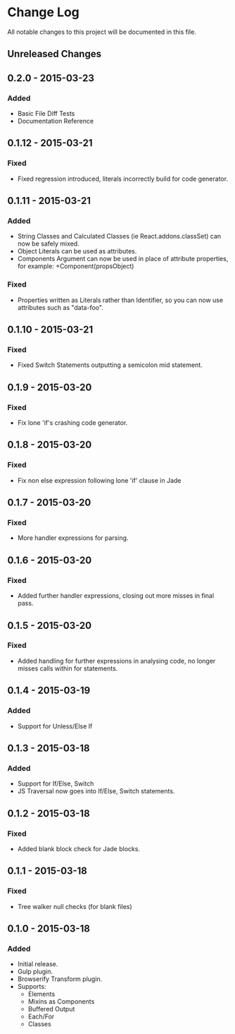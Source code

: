 # Change Log

All notable changes to this project will be documented in this file.

## Unreleased Changes

## 0.2.0 - 2015-03-23
### Added
- Basic File Diff Tests
- Documentation Reference

## 0.1.12 - 2015-03-21
### Fixed
- Fixed regression introduced, literals incorrectly build for code generator.

## 0.1.11 - 2015-03-21
### Added
- String Classes and Calculated Classes (ie React.addons.classSet) can now
  be safely mixed.
- Object Literals can be used as attributes.
- Components Argument can now be used in place of attribute properties, for
  example: +Component(propsObject)

### Fixed
- Properties written as Literals rather than Identifier, so you can now use
  attributes such as "data-foo".

## 0.1.10 - 2015-03-21
### Fixed
- Fixed Switch Statements outputting a semicolon mid statement.

## 0.1.9 - 2015-03-20
### Fixed
- Fix lone 'if's crashing code generator.

## 0.1.8 - 2015-03-20
### Fixed
- Fix non else expression following lone 'if' clause in Jade

## 0.1.7 - 2015-03-20
### Fixed
- More handler expressions for parsing.

## 0.1.6 - 2015-03-20
### Fixed
- Added further handler expressions, closing out more misses in final pass.

## 0.1.5 - 2015-03-20
### Fixed
- Added handling for further expressions in analysing code, no longer misses
  calls within for statements.

## 0.1.4 - 2015-03-19
### Added
- Support for Unless/Else If

## 0.1.3 - 2015-03-18
### Added
- Support for If/Else, Switch
- JS Traversal now goes into If/Else, Switch statements.

## 0.1.2 - 2015-03-18
### Fixed
- Added blank block check for Jade blocks.

## 0.1.1 - 2015-03-18
### Fixed
- Tree walker null checks (for blank files)

## 0.1.0 - 2015-03-18
### Added
- Initial release.
- Gulp plugin.
- Browserify Transform plugin.
- Supports:
  - Elements
  - Mixins as Components
  - Buffered Output
  - Each/For
  - Classes
